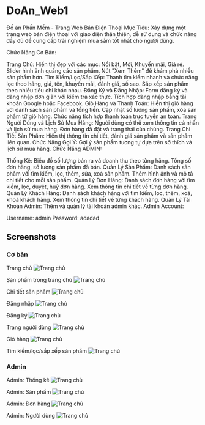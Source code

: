 # DoAn_Web1

Đồ án Phần Mềm - Trang Web Bán Điện Thoại
Mục Tiêu:
Xây dựng một trang web bán điện thoại với giao diện thân thiện, dễ sử dụng và chức năng đầy đủ để cung cấp trải nghiệm mua sắm tốt nhất cho người dùng.

Chức Năng Cơ Bản:

Trang Chủ:
Hiển thị đẹp với các mục: Nổi bật, Mới, Khuyến mãi, Giá rẻ.
Slider hình ảnh quảng cáo sản phẩm.
Nút "Xem Thêm" để khám phá nhiều sản phẩm hơn.
Tìm Kiếm/Lọc/Sắp Xếp:
Thanh tìm kiếm nhanh và chức năng lọc theo hãng, giá, tên, khuyến mãi, đánh giá, số sao.
Sắp xếp sản phẩm theo nhiều tiêu chí khác nhau.
Đăng Ký và Đăng Nhập:
Form đăng ký và đăng nhập đơn giản với kiểm tra xác thực.
Tích hợp đăng nhập bằng tài khoản Google hoặc Facebook.
Giỏ Hàng và Thanh Toán:
Hiển thị giỏ hàng với danh sách sản phẩm và tổng tiền.
Cập nhật số lượng sản phẩm, xóa sản phẩm từ giỏ hàng.
Chức năng tích hợp thanh toán trực tuyến an toàn.
Trang Người Dùng và Lịch Sử Mua Hàng:
Người dùng có thể xem thông tin cá nhân và lịch sử mua hàng.
Đơn hàng đã đặt và trạng thái của chúng.
Trang Chi Tiết Sản Phẩm:
Hiển thị thông tin chi tiết, đánh giá sản phẩm và sản phẩm liên quan.
Chức Năng Gợi Ý:
Gợi ý sản phẩm tương tự dựa trên sở thích và lịch sử mua hàng.
Chức Năng ADMIN:

Thống Kê:
Biểu đồ số lượng bán ra và doanh thu theo từng hãng.
Tổng số đơn hàng, số lượng sản phẩm đã bán.
Quản Lý Sản Phẩm:
Danh sách sản phẩm với tìm kiếm, lọc, thêm, sửa, xoá sản phẩm.
Thêm hình ảnh và mô tả chi tiết cho mỗi sản phẩm.
Quản Lý Đơn Hàng:
Danh sách đơn hàng với tìm kiếm, lọc, duyệt, huỷ đơn hàng.
Xem thông tin chi tiết về từng đơn hàng.
Quản Lý Khách Hàng:
Danh sách khách hàng với tìm kiếm, lọc, thêm, xoá, khoá khách hàng.
Xem thông tin chi tiết về từng khách hàng.
Quản Lý Tài Khoản Admin:
Thêm và quản lý tài khoản admin khác.
Admin Account:

Username: admin
Password: adadad
## Screenshots

### Cơ bản

Trang chủ
![Trang chủ](./screenshots/Screenshot_1.png)

Sản phẩm trong trang chủ
![Trang chủ](./screenshots/Screenshot_2.png)

Chi tiết sản phẩm
![Trang chủ](./screenshots/Screenshot_3.png)

Đăng nhập
![Trang chủ](./screenshots/Screenshot_4.png)

Đăng ký
![Trang chủ](./screenshots/Screenshot_5.png)

Trang người dùng
![Trang chủ](./screenshots/Screenshot_6.png)

Giỏ hàng
![Trang chủ](./screenshots/Screenshot_7.png)

Tìm kiếm/lọc/sắp xếp sản phẩm
![Trang chủ](./screenshots/Screenshot_8.png)

### Admin

Admin: Thống kê
![Trang chủ](./screenshots/Screenshot_9.png)

Admin: Sản phẩm
![Trang chủ](./screenshots/Screenshot_10.png)

Admin: Đơn hàng
![Trang chủ](./screenshots/Screenshot_11.png)

Admin: Người dùng
![Trang chủ](./screenshots/Screenshot_12.png)
